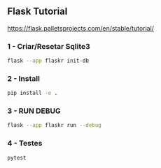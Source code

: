 ## Flask Tutorial
https://flask.palletsprojects.com/en/stable/tutorial/

### 1 - Criar/Resetar Sqlite3
```bash
flask --app flaskr init-db
```

### 2 - Install
```bash
pip install -e .
```

### 3 - RUN DEBUG
```bash
flask --app flaskr run --debug
```

### 4 - Testes
```bash
pytest
```